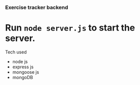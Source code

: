 ### Exercise tracker backend

# Run `node server.js` to start the server.

Tech used
  - node js
  - express js
  - mongoose js
  - mongoDB